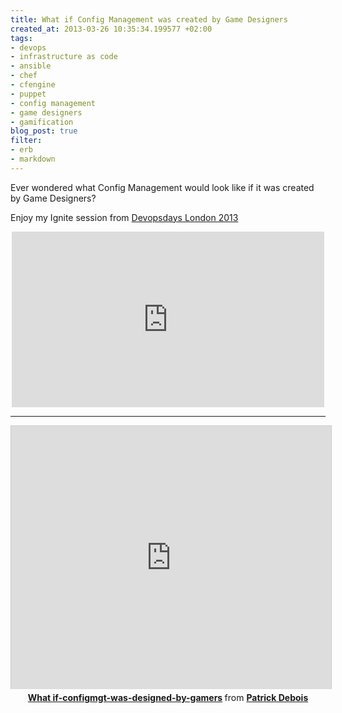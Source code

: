 ```yaml
---
title: What if Config Management was created by Game Designers
created_at: 2013-03-26 10:35:34.199577 +02:00
tags:
- devops
- infrastructure as code
- ansible
- chef
- cfengine
- puppet
- config management
- game designers
- gamification
blog_post: true
filter:
- erb
- markdown
---
```

Ever wondered what Config Management would look like if it was created by Game Designers?

Enjoy my Ignite session from [Devopsdays London 2013](http://devopsdays.org/events/2013-london)

<center>
<iframe src="http://player.vimeo.com/video/62689929" width="500" height="281" frameborder="0" webkitAllowFullScreen mozallowfullscreen allowFullScreen></iframe>

<hr>
<iframe src="http://www.slideshare.net/slideshow/embed_code/17233085" width="512" height="421" frameborder="0" marginwidth="0" marginheight="0" scrolling="no" style="border:1px solid #CCC;border-width:1px 1px 0;margin-bottom:5px" allowfullscreen webkitallowfullscreen mozallowfullscreen> </iframe> <div style="margin-bottom:5px"> <strong> <a href="http://www.slideshare.net/jedi4ever/what-ifconfigmgtwasdesignedbygamers" title="What if-configmgt-was-designed-by-gamers" target="_blank">What if-configmgt-was-designed-by-gamers</a> </strong> from <strong><a href="http://www.slideshare.net/jedi4ever" target="_blank">Patrick Debois</a></strong> </div>
</hr>
</center>

